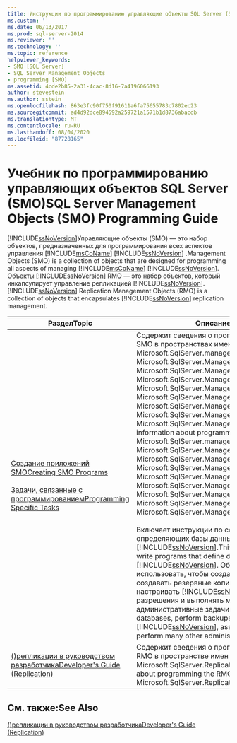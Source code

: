 ```yaml
---
title: Инструкции по программированию управляющие объекты SQL Server (SMO) | Документация Майкрософт
ms.custom: ''
ms.date: 06/13/2017
ms.prod: sql-server-2014
ms.reviewer: ''
ms.technology: ''
ms.topic: reference
helpviewer_keywords:
- SMO [SQL Server]
- SQL Server Management Objects
- programming [SMO]
ms.assetid: 4cde2b85-2a31-4cac-8d16-7a4196066193
author: stevestein
ms.author: sstein
ms.openlocfilehash: 863e3fc90f750f91611a6fa75655783c7802ec23
ms.sourcegitcommit: ad4d92dce894592a259721a1571b1d8736abacdb
ms.translationtype: MT
ms.contentlocale: ru-RU
ms.lasthandoff: 08/04/2020
ms.locfileid: "87728165"
---
```

# <a name="sql-server-management-objects-smo-programming-guide"></a><span data-ttu-id="4ead5-102">Учебник по программированию управляющих объектов SQL Server (SMO)</span><span class="sxs-lookup"><span data-stu-id="4ead5-102">SQL Server Management Objects (SMO) Programming Guide</span></span>
  [!INCLUDE[ssNoVersion](../../includes/ssnoversion-md.md)]<span data-ttu-id="4ead5-103">Управляющие объекты (SMO) — это набор объектов, предназначенных для программирования всех аспектов управления [!INCLUDE[msCoName](../../includes/msconame-md.md)] [!INCLUDE[ssNoVersion](../../includes/ssnoversion-md.md)] .</span><span class="sxs-lookup"><span data-stu-id="4ead5-103">Management Objects (SMO) is a collection of objects that are designed for programming all aspects of managing [!INCLUDE[msCoName](../../includes/msconame-md.md)] [!INCLUDE[ssNoVersion](../../includes/ssnoversion-md.md)].</span></span> <span data-ttu-id="4ead5-104">Объекты [!INCLUDE[ssNoVersion](../../includes/ssnoversion-md.md)] RMO — это набор объектов, который инкапсулирует управление репликацией [!INCLUDE[ssNoVersion](../../includes/ssnoversion-md.md)].</span><span class="sxs-lookup"><span data-stu-id="4ead5-104">[!INCLUDE[ssNoVersion](../../includes/ssnoversion-md.md)] Replication Management Objects (RMO) is a collection of objects that encapsulates [!INCLUDE[ssNoVersion](../../includes/ssnoversion-md.md)] replication management.</span></span>  
  
|<span data-ttu-id="4ead5-105">Раздел</span><span class="sxs-lookup"><span data-stu-id="4ead5-105">Topic</span></span>|<span data-ttu-id="4ead5-106">Описание</span><span class="sxs-lookup"><span data-stu-id="4ead5-106">Description</span></span>|  
|-----------|-----------------|  
|[<span data-ttu-id="4ead5-107">Создание приложений SMO</span><span class="sxs-lookup"><span data-stu-id="4ead5-107">Creating SMO Programs</span></span>](create-program/creating-smo-programs.md)<br /><br /> [<span data-ttu-id="4ead5-108">Задачи, связанные с программированием</span><span class="sxs-lookup"><span data-stu-id="4ead5-108">Programming Specific Tasks</span></span>](tasks/programming-specific-tasks.md)|<span data-ttu-id="4ead5-109">Содержит сведения о программировании объектов SMO в пространствах имен Microsoft.SqlServer.management, Microsoft.SqlServer.Management.NotificationServices, Microsoft.SqlServer.Management.Smo, Microsoft.SqlServer.Management.Smo.Agent, Microsoft.SqlServer.Management.Smo.Broker, Microsoft.SqlServer.Management.Smo.Mail, Microsoft.SqlServer.Management.Smo.RegisteredServers, Microsoft.SqlServer.Management.Smo.Wmi и Microsoft.SqlServer.Management.Trace.</span><span class="sxs-lookup"><span data-stu-id="4ead5-109">Provides information about programming the SMO objects in the Microsoft.SqlServer.management, Microsoft.SqlServer.Management.NotificationServices, Microsoft.SqlServer.Management.Smo, Microsoft.SqlServer.Management.Smo.Agent, Microsoft.SqlServer.Management.Smo.Broker, Microsoft.SqlServer.Management.Smo.Mail, Microsoft.SqlServer.Management.Smo.RegisteredServers, Microsoft.SqlServer.Management.Smo.Wmi, and Microsoft.SqlServer.Management.Trace namespaces.</span></span><br /><br /> <span data-ttu-id="4ead5-110">Включает инструкции по созданию программ, определяющих базы данных и управляющих [!INCLUDE[ssNoVersion](../../includes/ssnoversion-md.md)].</span><span class="sxs-lookup"><span data-stu-id="4ead5-110">This includes instructions to write programs that define databases and manage [!INCLUDE[ssNoVersion](../../includes/ssnoversion-md.md)].</span></span> <span data-ttu-id="4ead5-111">Объекты SMO можно использовать, чтобы создавать базы данных, создавать резервные копии, создавать задания, настраивать [!INCLUDE[ssNoVersion](../../includes/ssnoversion-md.md)], назначать разрешения и выполнять многие другие административные задачи.</span><span class="sxs-lookup"><span data-stu-id="4ead5-111">You can use SMO to create databases, perform backups, create jobs, configure [!INCLUDE[ssNoVersion](../../includes/ssnoversion-md.md)], assign permissions, and to perform many other administrative tasks.</span></span>|  
|[<span data-ttu-id="4ead5-112">&#40;&#41;репликации в руководством разработчика</span><span class="sxs-lookup"><span data-stu-id="4ead5-112">Developer's Guide &#40;Replication&#41;</span></span>](../replication/concepts/replication-developer-documentation.md)|<span data-ttu-id="4ead5-113">Содержит сведения о программировании объектов RMO в пространстве имен Microsoft.SqlServer.Replication.</span><span class="sxs-lookup"><span data-stu-id="4ead5-113">Provides information about programming the RMO objects in the Microsoft.SqlServer.Replication namespace.</span></span>|  
  
## <a name="see-also"></a><span data-ttu-id="4ead5-114">См. также:</span><span class="sxs-lookup"><span data-stu-id="4ead5-114">See Also</span></span>  
 [<span data-ttu-id="4ead5-115">&#40;&#41;репликации в руководством разработчика</span><span class="sxs-lookup"><span data-stu-id="4ead5-115">Developer's Guide &#40;Replication&#41;</span></span>](../replication/concepts/replication-developer-documentation.md)  
  
  
